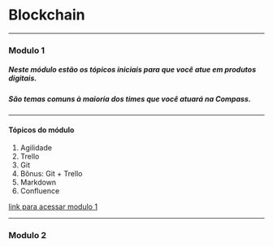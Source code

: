 # Blockchain


***
### Modulo 1
##### Neste módulo estão os tópicos iniciais para que você atue em produtos digitais. 

##### São temas comuns à maioria dos times que você atuará na Compass.
***
#### Tópicos do módulo
1. Agilidade
2. Trello
3. Git
4. Bônus: Git + Trello​​​​​​​
5. Markdown​​​​​​​
6. Confluence

[link para acessar modulo 1](https://compasso.sharepoint.com/teams/arena.blockchain/SitePages/M%C3%B3dulo-1.aspx "Modulo 1")

***
### Modulo 2
